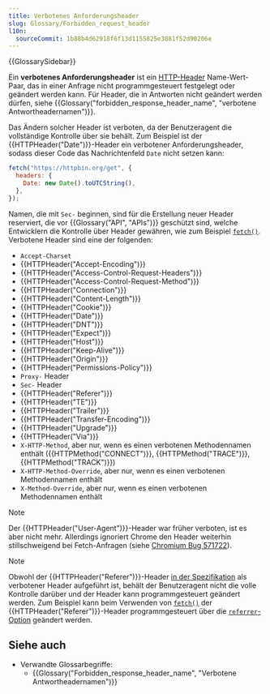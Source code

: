 ```yaml
---
title: Verbotenes Anforderungsheader
slug: Glossary/Forbidden_request_header
l10n:
  sourceCommit: 1b88b4d62918f6f13d1155825e3881f52d90206e
---
```


{{GlossarySidebar}}

Ein **verbotenes Anforderungsheader** ist ein [HTTP-Header](/de/docs/Web/HTTP/Reference/Headers) Name-Wert-Paar, das in einer Anfrage nicht programmgesteuert festgelegt oder geändert werden kann. Für Header, die in Antworten nicht geändert werden dürfen, siehe {{Glossary("forbidden_response_header_name", "verbotene Antwortheadernamen")}}.

Das Ändern solcher Header ist verboten, da der Benutzeragent die vollständige Kontrolle über sie behält. Zum Beispiel ist der {{HTTPHeader("Date")}}-Header ein verbotener Anforderungsheader, sodass dieser Code das Nachrichtenfeld `Date` nicht setzen kann:

```js example-bad
fetch("https://httpbin.org/get", {
  headers: {
    Date: new Date().toUTCString(),
  },
});
```

Namen, die mit `Sec-` beginnen, sind für die Erstellung neuer Header reserviert, die vor {{Glossary("API", "APIs")}} geschützt sind, welche Entwicklern die Kontrolle über Header gewähren, wie zum Beispiel [`fetch()`](/de/docs/Web/API/Window/fetch). Verbotene Header sind eine der folgenden:

- `Accept-Charset`
- {{HTTPHeader("Accept-Encoding")}}
- {{HTTPHeader("Access-Control-Request-Headers")}}
- {{HTTPHeader("Access-Control-Request-Method")}}
- {{HTTPHeader("Connection")}}
- {{HTTPHeader("Content-Length")}}
- {{HTTPHeader("Cookie")}}
- {{HTTPHeader("Date")}}
- {{HTTPHeader("DNT")}}
- {{HTTPHeader("Expect")}}
- {{HTTPHeader("Host")}}
- {{HTTPHeader("Keep-Alive")}}
- {{HTTPHeader("Origin")}}
- {{HTTPHeader("Permissions-Policy")}}
- `Proxy-` Header
- `Sec-` Header
- {{HTTPHeader("Referer")}}
- {{HTTPHeader("TE")}}
- {{HTTPHeader("Trailer")}}
- {{HTTPHeader("Transfer-Encoding")}}
- {{HTTPHeader("Upgrade")}}
- {{HTTPHeader("Via")}}
- `X-HTTP-Method`, aber nur, wenn es einen verbotenen Methodennamen enthält ({{HTTPMethod("CONNECT")}}, {{HTTPMethod("TRACE")}}, {{HTTPMethod("TRACK")}})
- `X-HTTP-Method-Override`, aber nur, wenn es einen verbotenen Methodennamen enthält
- `X-Method-Override`, aber nur, wenn es einen verbotenen Methodennamen enthält

> [!NOTE]
> Der {{HTTPHeader("User-Agent")}}-Header war früher verboten, ist es aber nicht mehr. Allerdings ignoriert Chrome den Header weiterhin stillschweigend bei Fetch-Anfragen (siehe [Chromium Bug 571722](https://crbug.com/571722)).

> [!NOTE]
> Obwohl der {{HTTPHeader("Referer")}}-Header [in der Spezifikation](https://fetch.spec.whatwg.org/#forbidden-request-header) als verbotener Header aufgeführt ist, behält der Benutzeragent nicht die volle Kontrolle darüber und der Header kann programmgesteuert geändert werden. Zum Beispiel kann beim Verwenden von [`fetch()`](/de/docs/Web/API/Window/fetch) der {{HTTPHeader("Referer")}}-Header programmgesteuert über die [`referrer`-Option](/de/docs/Web/API/RequestInit#referrer) geändert werden.

## Siehe auch

- Verwandte Glossarbegriffe:
  - {{Glossary("Forbidden_response_header_name", "Verbotene Antwortheadernamen")}}
